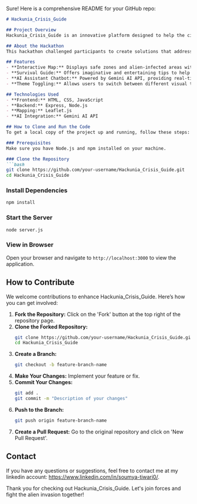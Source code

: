 Sure! Here is a comprehensive README for your GitHub repo:

```markdown
# Hackunia_Crisis_Guide

## Project Overview
Hackunia_Crisis_Guide is an innovative platform designed to help the citizens of Planet Hackunia manage and survive an alien invasion. Inspired by the hackathon challenge, this project aims to provide critical support and information through a dynamic and interactive website. The platform includes real-time updates on alien invasion statuses, a map highlighting safe zones and alien-infested areas, and a creative survival guide with fun and imaginative tips. 

## About the Hackathon
This hackathon challenged participants to create solutions that address various crises scenarios. Hackunia_Crisis_Guide serves this purpose by combining technical skills with creative content to deliver a comprehensive and user-friendly platform. Our project meets all the hackathon requirements by providing real-time support, interactive features, and engaging user experience.

## Features
- **Interactive Map:** Displays safe zones and alien-infected areas with real-time updates.
- **Survival Guide:** Offers imaginative and entertaining tips to help users cope with the alien invasion.
- **AI Assistant Chatbot:** Powered by Gemini AI API, providing real-time support and updates.
- **Theme Toggling:** Allows users to switch between different visual themes for a personalized experience.

## Technologies Used
- **Frontend:** HTML, CSS, JavaScript
- **Backend:** Express, Node.js
- **Mapping:** Leaflet.js
- **AI Integration:** Gemini AI API

## How to Clone and Run the Code
To get a local copy of the project up and running, follow these steps:

### Prerequisites
Make sure you have Node.js and npm installed on your machine.

### Clone the Repository
```bash
git clone https://github.com/your-username/Hackunia_Crisis_Guide.git
cd Hackunia_Crisis_Guide
```

### Install Dependencies
```bash
npm install
```

### Start the Server
```bash
node server.js
```

### View in Browser
Open your browser and navigate to `http://localhost:3000` to view the application.

## How to Contribute
We welcome contributions to enhance Hackunia_Crisis_Guide. Here’s how you can get involved:

1. **Fork the Repository:** Click on the 'Fork' button at the top right of the repository page.
2. **Clone the Forked Repository:** 
    ```bash
    git clone https://github.com/your-username/Hackunia_Crisis_Guide.git
    cd Hackunia_Crisis_Guide
    ```
3. **Create a Branch:** 
    ```bash
    git checkout -b feature-branch-name
    ```
4. **Make Your Changes:** Implement your feature or fix.
5. **Commit Your Changes:** 
    ```bash
    git add .
    git commit -m "Description of your changes"
    ```
6. **Push to the Branch:** 
    ```bash
    git push origin feature-branch-name
    ```
7. **Create a Pull Request:** Go to the original repository and click on 'New Pull Request'. 

## Contact
If you have any questions or suggestions, feel free to contact me at my linkedin account: https://www.linkedin.com/in/soumya-tiwari0/.

Thank you for checking out Hackunia_Crisis_Guide. Let's join forces and fight the alien invasion together!
